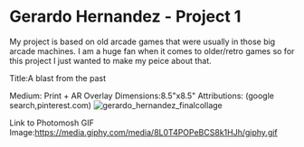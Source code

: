 # Gerardo Hernandez - Project 1
My project is based on old arcade games that were usually in those big arcade machines. I am a huge fan when it comes to older/retro games so for this project I just wanted to make my peice about that.

Title:A blast from the past

Medium: Print + AR Overlay
Dimensions:8.5"x8.5"
Attributions: (google search,pinterest.com)
![gerardo_hernandez_finalcollage](https://user-images.githubusercontent.com/42582681/45798357-82128680-bc5e-11e8-905a-547f5788f8b0.jpg)

Link to Photomosh GIF Image:https://media.giphy.com/media/8L0T4POPeBCS8k1HJh/giphy.gif
